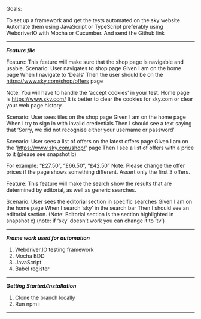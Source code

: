 Goals:

To set up a framework and get the tests automated on the sky website. 
Automate them using JavaScript or TypeScript preferably using WebdriverIO with Mocha or Cucumber.
And send the Github link

---------------------------------------------------------------------------------------------------------------------------------------------------------------------------------------

***Feature file***

Feature: This feature will make sure that the shop page is navigable and usable.
Scenario: User navigates to shop page
Given I am on the home page
When I navigate to ‘Deals’
Then the user should be on the https://www.sky.com/shop/offers  page 

Note: You will have to handle the ‘accept cookies’ in your test.
Home page is https://www.sky.com/
It is better to clear the cookies for sky.com or clear your web page history.


Scenario: User sees tiles on the shop page
Given I am on the home page
When I try to sign in with invalid credentials 
Then I should see a text saying that ‘Sorry, we did not recognise either your username or password’


Scenario: User sees a list of offers on the latest offers page Given I am on the 'https://www.sky.com/shop/' page 
Then I see a list of offers with a price to it (please see snapshot b)

For example:
“£27.50”, “£66.50”, “£42.50”
Note: Please change the offer prices if the page shows something different. Assert only the first 3 offers.


Feature: This feature will make the search show the results that are determined by editorial, as well as generic searches.

Scenario: User sees the editorial section in specific searches
Given I am on the home page
When I search ‘sky’ in the search bar
Then I should see an editorial section. (Note: Editorial section is the section highlighted in snapshot c)
(note: if ‘sky’ doesn’t work you can change it to ‘tv’)

--------------------------------------------------------------------------------------------------------------------------------------

***Frame work used for automation***

1. Webdriver.IO testing framework
2. Mocha BDD
3. JavaScript
4. Babel register

--------------------------------------------------------------------------------------------------------------------------------------

***Getting Started/Installation***

1. Clone the branch locally
2. Run npm i

--------------------------------------------------------------------------------------------------------------------------------------


